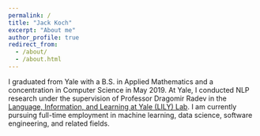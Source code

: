 ```yaml
---
permalink: /
title: "Jack Koch"
excerpt: "About me"
author_profile: true
redirect_from:
  - /about/
  - /about.html
---
```


I graduated from Yale with a B.S. in Applied Mathematics and a concentration in Computer Science in May 2019. At Yale, I conducted NLP research under the supervision of Professor Dragomir Radev in the [Language, Information, and Learning at Yale (LILY) Lab](https://yale-lily.github.io/). I am currently pursuing full-time employment in machine learning, data science, software engineering, and related fields.
